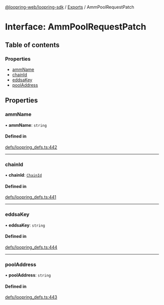 [@loopring-web/loopring-sdk](../README.md) / [Exports](../modules.md) / AmmPoolRequestPatch

# Interface: AmmPoolRequestPatch

## Table of contents

### Properties

- [ammName](AmmPoolRequestPatch.md#ammname)
- [chainId](AmmPoolRequestPatch.md#chainid)
- [eddsaKey](AmmPoolRequestPatch.md#eddsakey)
- [poolAddress](AmmPoolRequestPatch.md#pooladdress)

## Properties

### ammName

• **ammName**: `string`

#### Defined in

[defs/loopring_defs.ts:442](https://github.com/Loopring/loopring_sdk/blob/300ee65/src/defs/loopring_defs.ts#L442)

___

### chainId

• **chainId**: [`ChainId`](../enums/ChainId.md)

#### Defined in

[defs/loopring_defs.ts:441](https://github.com/Loopring/loopring_sdk/blob/300ee65/src/defs/loopring_defs.ts#L441)

___

### eddsaKey

• **eddsaKey**: `string`

#### Defined in

[defs/loopring_defs.ts:444](https://github.com/Loopring/loopring_sdk/blob/300ee65/src/defs/loopring_defs.ts#L444)

___

### poolAddress

• **poolAddress**: `string`

#### Defined in

[defs/loopring_defs.ts:443](https://github.com/Loopring/loopring_sdk/blob/300ee65/src/defs/loopring_defs.ts#L443)
